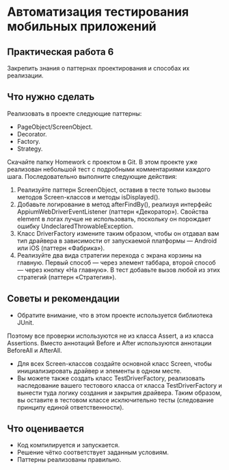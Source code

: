# Автоматизация тестирования мобильных приложений

## Практическая работа 6 

Закрепить знания о паттернах проектирования и способах их реализации.

## Что нужно сделать

Реализовать в проекте следующие паттерны:

* PageObject/ScreenObject.
* Decorator.
* Factory.
* Strategy.
    

Скачайте папку Homework с проектом в Git. В этом проекте уже реализован небольшой тест с подробными комментариями каждого шага.
Последовательно выполните следующие действия:
1. Реализуйте паттерн ScreenObject, оставив в тесте только вызовы методов Screen-классов и методы isDisplayed().
2. Добавьте логирование в метод afterFindBy(), реализуя интерфейс AppiumWebDriverEventListener (паттерн «Декоратор»). Свойства element в логах лучше не использовать, поскольку он порождает ошибку UndeclaredThrowableException.
3. Класс DriverFactory измените таким образом, чтобы он отдавал вам тип драйвера в зависимости от запускаемой платформы — Android или iOS (паттерн «Фабрика»).
4. Реализуйте два вида стратегии перехода с экрана корзины на главную. Первый способ — через элемент таббара, второй способ — через кнопку «На главную». В тест добавьте вызов любой из этих стратегий (паттерн «Стратегия»).

## Советы и рекомендации

* Обратите внимание, что в этом проекте используется библиотека JUnit.
    
Поэтому все проверки используются не из класса Assert, а из класса Assertions. Вместо аннотаций Before и After используются аннотации BeforeAll и AfterAll.

* Для всех Screen-классов создайте основной класс Screen, чтобы инициализировать драйвер и элементы в одном месте.
* Вы можете также создать класс TestDriverFactory, реализовать наследование вашего тестового класса от класса TestDriverFactory и вынести туда логику создания и закрытия драйвера. Таким образом, вы оставите в тестовом классе исключительно тесты (следование принципу единой ответственности).

## Что оценивается

* Код компилируется и запускается.
* Решение чётко соответствует заданным условиям.
* Паттерны реализованы правильно.
    
